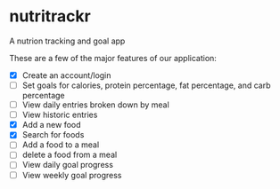 # nutritrackr
A nutrion tracking and goal app

These are a few of the major features of our application:
- [x] Create an account/login
- [ ] Set goals for calories, protein percentage, fat percentage, and carb percentage
- [ ] View daily entries broken down by meal
- [ ] View historic entries
- [x] Add a new food
- [x] Search for foods
- [ ] Add a food to a meal
- [ ] delete a food from a meal
- [ ] View daily goal progress
- [ ] View weekly goal progress
